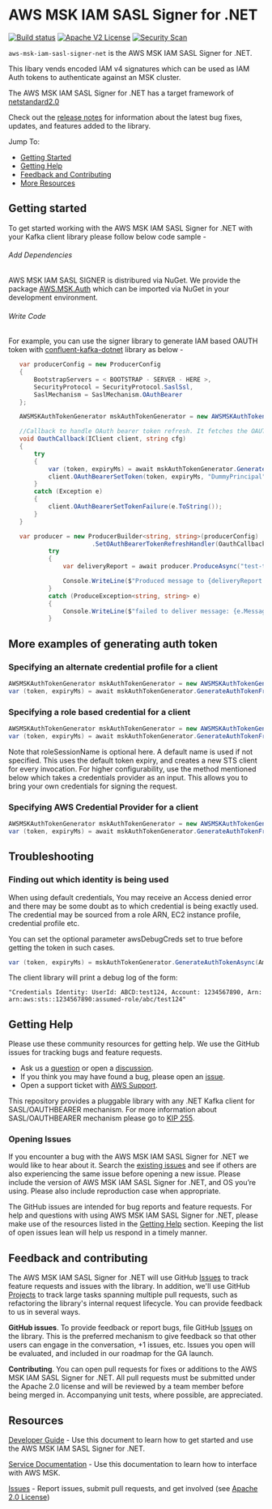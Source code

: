 # AWS MSK IAM SASL Signer for .NET
 
[![Build status](https://github.com/aws/aws-msk-iam-sasl-signer-net/actions/workflows/ci.yml/badge.svg)](https://github.com/aws/aws-msk-iam-sasl-signer-net/actions/workflows/ci.yml) 
[![Apache V2 License](https://img.shields.io/badge/license-Apache%20V2-blue.svg)](https://github.com/aws/aws-msk-iam-sasl-signer-net/blob/main/LICENSE.txt)
[![Security Scan](https://github.com/aws/aws-msk-iam-sasl-signer-net/actions/workflows/securityscan.yml/badge.svg?branch=main)](https://github.com/aws/aws-msk-iam-sasl-signer-net/actions/workflows/securityscan.yml)

`aws-msk-iam-sasl-signer-net` is the AWS MSK IAM SASL Signer for .NET. 

This libary vends encoded IAM v4 signatures which can be used as IAM Auth tokens to authenticate against an MSK cluster. 
 
The AWS MSK IAM SASL Signer for .NET has a target framework of [netstandard2.0](https://learn.microsoft.com/en-us/dotnet/standard/net-standard?tabs=net-standard-2-0)
 
Check out the [release notes](https://github.com/aws/aws-msk-iam-sasl-signer-net/blob/main/CHANGELOG.md) for information about the latest bug
fixes, updates, and features added to the library.
 
Jump To:
* [Getting Started](#getting-started)
* [Getting Help](#getting-help)
* [Feedback and Contributing](#contributing)
* [More Resources](#resources)
 
 
## <a name="getting-started"></a> Getting started
To get started working with the AWS MSK IAM SASL Signer for .NET with your Kafka client library please follow below code sample -
 
###### Add Dependencies
 
 AWS MSK IAM SASL SIGNER is distribured via NuGet. We provide the package [AWS.MSK.Auth](https://www.nuget.org/packages/AWS.MSK.Auth/) which can be imported via NuGet in your development environment. 
 
###### Write Code
 
For example, you can use the signer library to generate IAM based OAUTH token with [confluent-kafka-dotnet](https://github.com/confluentinc/confluent-kafka-dotnet) library as below -
 
 ```cs
    var producerConfig = new ProducerConfig
    {
        BootstrapServers = < BOOTSTRAP - SERVER - HERE >,
        SecurityProtocol = SecurityProtocol.SaslSsl,
        SaslMechanism = SaslMechanism.OAuthBearer
    };

    AWSMSKAuthTokenGenerator mskAuthTokenGenerator = new AWSMSKAuthTokenGenerator();

    //Callback to handle OAuth bearer token refresh. It fetches the OAUTH Token from the AWSMSKAuthTokenGenerator class. 
    void OauthCallback(IClient client, string cfg)
    {
        try
        {
            var (token, expiryMs) = await mskAuthTokenGenerator.GenerateAuthToken(Amazon.RegionEndpoint.USEast1);
            client.OAuthBearerSetToken(token, expiryMs, "DummyPrincipal");
        }
        catch (Exception e)
        {
            client.OAuthBearerSetTokenFailure(e.ToString());
        }
    }

    var producer = new ProducerBuilder<string, string>(producerConfig)
                        .SetOAuthBearerTokenRefreshHandler(OauthCallback).Build();
            try
            {
                var deliveryReport = await producer.ProduceAsync("test-topic", new Message<string, string> { Value = "Hello from .NET" });

                Console.WriteLine($"Produced message to {deliveryReport.TopicPartitionOffset}");
            }
            catch (ProduceException<string, string> e)
            {
                Console.WriteLine($"failed to deliver message: {e.Message} [{e.Error.Code}]");
            }
 ```
 
## More examples of generating auth token
 
### Specifying an alternate credential profile for a client
 
```cs
AWSMSKAuthTokenGenerator mskAuthTokenGenerator = new AWSMSKAuthTokenGenerator();
var (token, expiryMs) = await mskAuthTokenGenerator.GenerateAuthTokenFromProfile(Amazon.RegionEndpoint.USEast1, "profileName");
```
 
### Specifying a role based credential for a client
 
```cs
AWSMSKAuthTokenGenerator mskAuthTokenGenerator = new AWSMSKAuthTokenGenerator();
var (token, expiryMs) = await mskAuthTokenGenerator.GenerateAuthTokenFromRole(Amazon.RegionEndpoint.USEast1, "roleName", "roleSessioName");
```

Note that roleSessionName is optional here. A default name is used if not specified. This uses the default token expiry, and creates a new STS client for every invocation. 
For higher configurability, use the method mentioned below which takes a credentials provider as an input. This allows you to bring your own credentials for signing the request. 
 
### <a name="credential-provider-method"></a> Specifying AWS Credential Provider for a client
 
```cs
AWSMSKAuthTokenGenerator mskAuthTokenGenerator = new AWSMSKAuthTokenGenerator();
var (token, expiryMs) = await mskAuthTokenGenerator.GenerateAuthTokenFromCredentialsProvider(Amazon.RegionEndpoint.USEast1, () => new BasicAWSCredentials("secretKey", "accessKey"));
```
 
## <a name="troubleshooting"></a> Troubleshooting

### <a name="debug-creds"></a> Finding out which identity is being used

When using default credentials, You may receive an Access denied error and there may be some doubt as to which credential is being exactly used. The credential may be sourced from a role ARN, EC2 instance profile, credential profile etc.

You can set the optional parameter awsDebugCreds set to true before getting the token in such cases. 

```cs
var (token, expiryMs) = mskAuthTokenGenerator.GenerateAuthTokenAsync(Amazon.RegionEndpoint.USEast1, awsDebugCreds:true);

```

The client library will print a debug log of the form:

```
"Credentials Identity: UserId: ABCD:test124, Account: 1234567890, Arn: arn:aws:sts::1234567890:assumed-role/abc/test124"
```
 
## <a name="getting-help"></a> Getting Help
 
Please use these community resources for getting help. We use the GitHub issues
for tracking bugs and feature requests.
 
* Ask us a [question](https://github.com/aws/aws-msk-iam-sasl-signer-net/discussions/new?category=q-a) or open a [discussion](https://github.com/aws/aws-msk-iam-sasl-signer-net/discussions/new?category=general).
* If you think you may have found a bug, please open an [issue](https://github.com/aws/aws-msk-iam-sasl-signer-net/issues/new/choose).
* Open a support ticket with [AWS Support](http://docs.aws.amazon.com/awssupport/latest/user/getting-started.html).
 
This repository provides a pluggable library with any .NET Kafka client for SASL/OAUTHBEARER mechanism. For more information about SASL/OAUTHBEARER mechanism please go to [KIP 255](https://cwiki.apache.org/confluence/pages/viewpage.action?pageId=75968876).
 
### Opening Issues
 
If you encounter a bug with the AWS MSK IAM SASL Signer for .NET we would like to hear about it.
Search the [existing issues][Issues] and see
if others are also experiencing the same issue before opening a new issue. Please
include the version of AWS MSK IAM SASL Signer for .NET, and OS you’re using. Please
also include reproduction case when appropriate.
 
The GitHub issues are intended for bug reports and feature requests. For help
and questions with using AWS MSK IAM SASL Signer for .NET, please make use of the resources listed
in the [Getting Help](#getting-help) section.
Keeping the list of open issues lean will help us respond in a timely manner.
 
## <a name="contributing"></a> Feedback and contributing
 
The AWS MSK IAM SASL Signer for .NET will use GitHub [Issues] to track feature requests and issues with the library. In addition, we'll use GitHub [Projects] to track large tasks spanning multiple pull requests, such as refactoring the library's internal request lifecycle. You can provide feedback to us in several ways.
 
**GitHub issues**. To provide feedback or report bugs, file GitHub [Issues] on the library. This is the preferred mechanism to give feedback so that other users can engage in the conversation, +1 issues, etc. Issues you open will be evaluated, and included in our roadmap for the GA launch.
 
**Contributing**. You can open pull requests for fixes or additions to the AWS MSK IAM SASL Signer for .NET. All pull requests must be submitted under the Apache 2.0 license and will be reviewed by a team member before being merged in. Accompanying unit tests, where possible, are appreciated.
 
## <a name="resources"></a> Resources
 
[Developer Guide](https://aws.github.io/aws-msk-iam-sasl-signer-net/docs/) - Use this document to learn how to get started and
use the AWS MSK IAM SASL Signer for .NET.
 
[Service Documentation](https://docs.aws.amazon.com/msk/latest/developerguide/getting-started.html) - Use this
documentation to learn how to interface with AWS MSK.
 
[Issues] - Report issues, submit pull requests, and get involved
(see [Apache 2.0 License][license])
 
[Issues]: https://github.com/aws/aws-msk-iam-sasl-signer-net/issues
[Projects]: https://github.com/aws/aws-msk-iam-sasl-signer-net/projects
[CHANGELOG]: https://github.com/aws/aws-msk-iam-sasl-signer-net/blob/main/CHANGELOG.md
[license]: http://aws.amazon.com/apache2.0/